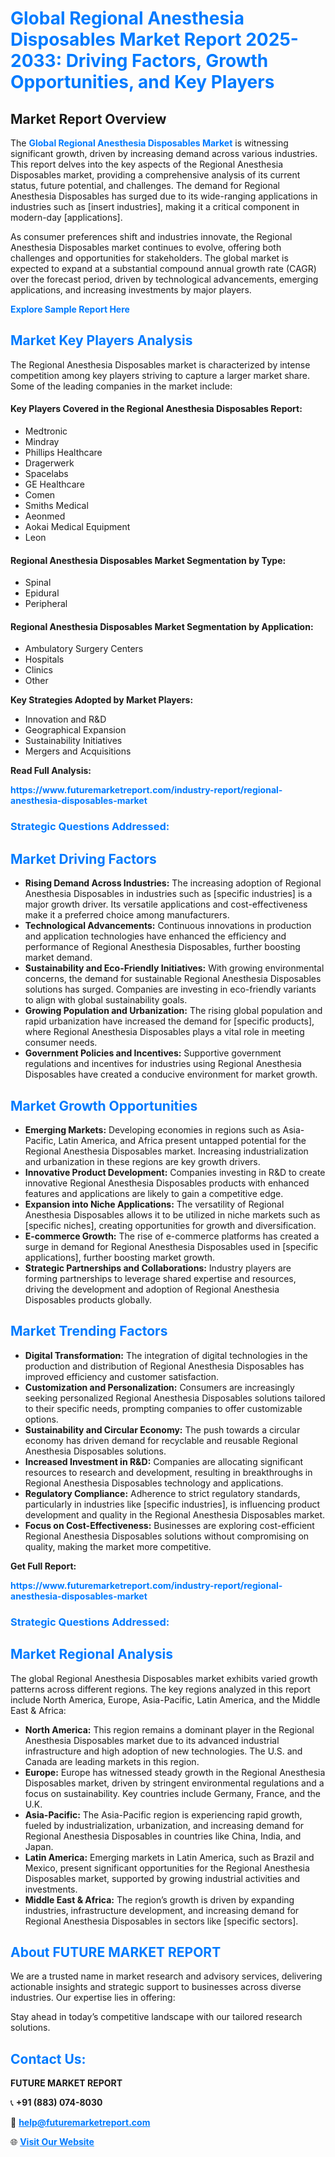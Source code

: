 <h1 style="color: #007BFF;">Global Regional Anesthesia Disposables Market Report 2025-2033: Driving Factors, Growth Opportunities, and Key Players</h1>

<section id="overview">
<h2>Market Report Overview</h2>
<p>The <a href="https://www.futuremarketreport.com/industry-report/regional-anesthesia-disposables-market" style="color: #007BFF; text-decoration: none;"><strong>Global Regional Anesthesia Disposables Market</strong></a> is witnessing significant growth, driven by increasing demand across various industries. This report delves into the key aspects of the Regional Anesthesia Disposables market, providing a comprehensive analysis of its current status, future potential, and challenges. The demand for Regional Anesthesia Disposables has surged due to its wide-ranging applications in industries such as [insert industries], making it a critical component in modern-day [applications].</p>
<p>As consumer preferences shift and industries innovate, the Regional Anesthesia Disposables market continues to evolve, offering both challenges and opportunities for stakeholders. The global market is expected to expand at a substantial compound annual growth rate (CAGR) over the forecast period, driven by technological advancements, emerging applications, and increasing investments by major players.</p>
</section>

<section id="overview">
<p><a href="https://www.futuremarketreport.com/request-sample/reportId=79222" style="color: #007BFF; text-decoration: none;"><strong>Explore Sample Report Here</strong></a></p>
</section>

<section id="key-players">
<h2 style="color: #007BFF;">Market Key Players Analysis</h2>
<p>The Regional Anesthesia Disposables market is characterized by intense competition among key players striving to capture a larger market share. Some of the leading companies in the market include:</p>
<h4>Key Players Covered in the Regional Anesthesia Disposables Report:</h4>
<ul><li>Medtronic</li><li>Mindray</li><li>Phillips Healthcare</li><li>Dragerwerk</li><li>Spacelabs</li><li>GE Healthcare</li><li>Comen</li><li>Smiths Medical</li><li>Aeonmed</li><li>Aokai Medical Equipment</li><li>Leon</li></ul>
<h4>Regional Anesthesia Disposables Market Segmentation by Type:</h4>
<ul><li>Spinal</li><li>Epidural</li><li>Peripheral</li></ul>

<h4>Regional Anesthesia Disposables Market Segmentation by Application:</h4>
<ul><li>Ambulatory Surgery Centers</li><li>Hospitals</li><li>Clinics</li><li>Other</li></ul>
<p><strong>Key Strategies Adopted by Market Players:</strong></p>
<ul>
<li>Innovation and R&D</li>
<li>Geographical Expansion</li>
<li>Sustainability Initiatives</li>
<li>Mergers and Acquisitions</li>
</ul>
</section>

<section>
<p><strong>Read Full Analysis: </strong></p><a href="https://www.futuremarketreport.com/industry-report/regional-anesthesia-disposables-market" style="color: #007BFF; text-decoration: none;"><strong>https://www.futuremarketreport.com/industry-report/regional-anesthesia-disposables-market</strong></a>
<h3 style="color: #007BFF;">Strategic Questions Addressed:</h3>
</section>

<section id="driving-factors">
<h2 style="color: #007BFF;">Market Driving Factors</h2>
<ul>
<li><strong>Rising Demand Across Industries:</strong> The increasing adoption of Regional Anesthesia Disposables in industries such as [specific industries] is a major growth driver. Its versatile applications and cost-effectiveness make it a preferred choice among manufacturers.</li>
<li><strong>Technological Advancements:</strong> Continuous innovations in production and application technologies have enhanced the efficiency and performance of Regional Anesthesia Disposables, further boosting market demand.</li>
<li><strong>Sustainability and Eco-Friendly Initiatives:</strong> With growing environmental concerns, the demand for sustainable Regional Anesthesia Disposables solutions has surged. Companies are investing in eco-friendly variants to align with global sustainability goals.</li>
<li><strong>Growing Population and Urbanization:</strong> The rising global population and rapid urbanization have increased the demand for [specific products], where Regional Anesthesia Disposables plays a vital role in meeting consumer needs.</li>
<li><strong>Government Policies and Incentives:</strong> Supportive government regulations and incentives for industries using Regional Anesthesia Disposables have created a conducive environment for market growth.</li>
</ul>
</section>

<section id="growth-opportunities">
<h2 style="color: #007BFF;">Market Growth Opportunities</h2>
<ul>
<li><strong>Emerging Markets:</strong> Developing economies in regions such as Asia-Pacific, Latin America, and Africa present untapped potential for the Regional Anesthesia Disposables market. Increasing industrialization and urbanization in these regions are key growth drivers.</li>
<li><strong>Innovative Product Development:</strong> Companies investing in R&D to create innovative Regional Anesthesia Disposables products with enhanced features and applications are likely to gain a competitive edge.</li>
<li><strong>Expansion into Niche Applications:</strong> The versatility of Regional Anesthesia Disposables allows it to be utilized in niche markets such as [specific niches], creating opportunities for growth and diversification.</li>
<li><strong>E-commerce Growth:</strong> The rise of e-commerce platforms has created a surge in demand for Regional Anesthesia Disposables used in [specific applications], further boosting market growth.</li>
<li><strong>Strategic Partnerships and Collaborations:</strong> Industry players are forming partnerships to leverage shared expertise and resources, driving the development and adoption of Regional Anesthesia Disposables products globally.</li>
</ul>
</section>

<section id="trending-factors">
<h2 style="color: #007BFF;">Market Trending Factors</h2>
<ul>
<li><strong>Digital Transformation:</strong> The integration of digital technologies in the production and distribution of Regional Anesthesia Disposables has improved efficiency and customer satisfaction.</li>
<li><strong>Customization and Personalization:</strong> Consumers are increasingly seeking personalized Regional Anesthesia Disposables solutions tailored to their specific needs, prompting companies to offer customizable options.</li>
<li><strong>Sustainability and Circular Economy:</strong> The push towards a circular economy has driven demand for recyclable and reusable Regional Anesthesia Disposables solutions.</li>
<li><strong>Increased Investment in R&D:</strong> Companies are allocating significant resources to research and development, resulting in breakthroughs in Regional Anesthesia Disposables technology and applications.</li>
<li><strong>Regulatory Compliance:</strong> Adherence to strict regulatory standards, particularly in industries like [specific industries], is influencing product development and quality in the Regional Anesthesia Disposables market.</li>
<li><strong>Focus on Cost-Effectiveness:</strong> Businesses are exploring cost-efficient Regional Anesthesia Disposables solutions without compromising on quality, making the market more competitive.</li>
</ul>
</section>

<section>
<p><strong>Get Full Report: </strong></p><a href="https://www.futuremarketreport.com/industry-report/regional-anesthesia-disposables-market" style="color: #007BFF; text-decoration: none;"><strong>https://www.futuremarketreport.com/industry-report/regional-anesthesia-disposables-market</strong></a>
<h3 style="color: #007BFF;">Strategic Questions Addressed:</h3>
</section>


<section id="regional-analysis">
<h2 style="color: #007BFF;">Market Regional Analysis</h2>
<p>The global Regional Anesthesia Disposables market exhibits varied growth patterns across different regions. The key regions analyzed in this report include North America, Europe, Asia-Pacific, Latin America, and the Middle East & Africa:</p>
<ul>
<li><strong>North America:</strong> This region remains a dominant player in the Regional Anesthesia Disposables market due to its advanced industrial infrastructure and high adoption of new technologies. The U.S. and Canada are leading markets in this region.</li>
<li><strong>Europe:</strong> Europe has witnessed steady growth in the Regional Anesthesia Disposables market, driven by stringent environmental regulations and a focus on sustainability. Key countries include Germany, France, and the U.K.</li>
<li><strong>Asia-Pacific:</strong> The Asia-Pacific region is experiencing rapid growth, fueled by industrialization, urbanization, and increasing demand for Regional Anesthesia Disposables in countries like China, India, and Japan.</li>
<li><strong>Latin America:</strong> Emerging markets in Latin America, such as Brazil and Mexico, present significant opportunities for the Regional Anesthesia Disposables market, supported by growing industrial activities and investments.</li>
<li><strong>Middle East & Africa:</strong> The region’s growth is driven by expanding industries, infrastructure development, and increasing demand for Regional Anesthesia Disposables in sectors like [specific sectors].</li>
</ul>
</section>

<footer>
<h2 style="color: #007BFF;">About FUTURE MARKET REPORT</h2>
<p>We are a trusted name in market research and advisory services, delivering actionable insights and strategic support to businesses across diverse industries. Our expertise lies in offering:</p>

<p>Stay ahead in today’s competitive landscape with our tailored research solutions.</p>

<h2 style="color: #007BFF;">Contact Us:</h2>
<p><strong>FUTURE MARKET REPORT</strong></p>
<p>📞 <strong>+91 (883) 074-8030</strong></p>
<p>📧 <strong><a href="mailto:help@futuremarketreport.com" style="color: #007BFF;">help@futuremarketreport.com</a></strong></p>
<p>🌐 <strong><a href="https://www.futuremarketreport.com/" style="color: #007BFF;">Visit Our Website</a></strong></p>
</footer>